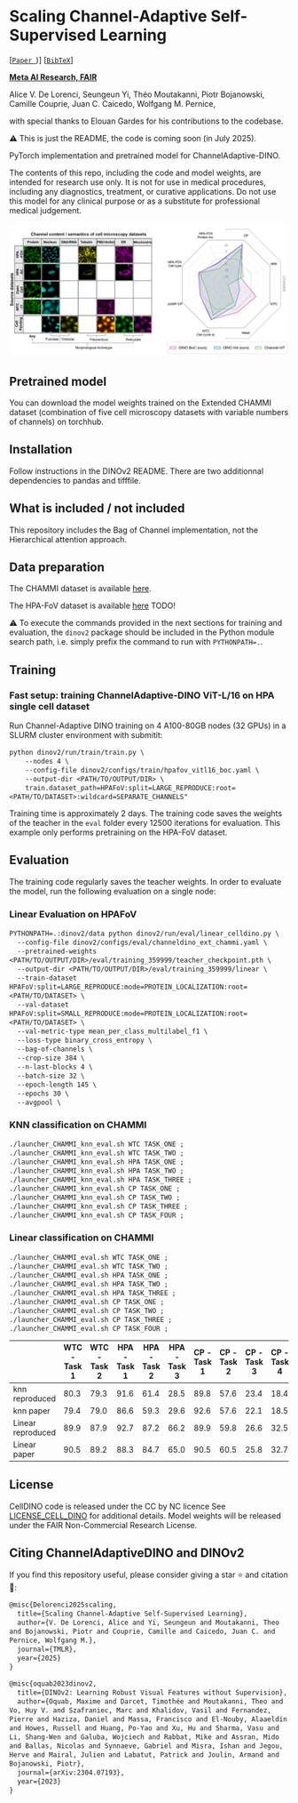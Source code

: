 
# Scaling Channel-Adaptive Self-Supervised Learning

 [[`Paper `](https://openreview.net/forum?id=pT8sgtRVAf))] [[`BibTeX`](#citing-channeladaptivedino-and-dinov2)]

**[Meta AI Research, FAIR](https://ai.facebook.com/research/)**

Alice V. De Lorenci, Seungeun Yi, Théo Moutakanni, Piotr Bojanowski, Camille Couprie, Juan C. Caicedo, Wolfgang M. Pernice,

with special thanks to Elouan Gardes for his contributions to the codebase. 

:warning: This is just the README, the code is coming soon (in July 2025).

PyTorch implementation and pretrained model for ChannelAdaptive-DINO. 

The contents of this repo, including the code and model weights, are intended for research use only. It is not for use in medical procedures, including any diagnostics, treatment, or curative applications. Do not use this model for any clinical purpose or as a substitute for professional medical judgement.

![teaser](ChannelAdaptiveDINO.png)

## Pretrained model

You can download the model weights trained on the Extended CHAMMI dataset (combination of five cell microscopy datasets with variable numbers of channels) on torchhub. 

## Installation

Follow instructions in the DINOv2 README. There are two additionnal dependencies to pandas and tifffile. 

## What is included / not included

This repository includes the Bag of Channel implementation, not the Hierarchical attention approach. 

## Data preparation

The CHAMMI dataset is available [here](https://github.com/chaudatascience/channel_adaptive_models).

The HPA-FoV dataset is available [here]() TODO!


:warning: To execute the commands provided in the next sections for training and evaluation, the `dinov2` package should be included in the Python module search path, i.e. simply prefix the command to run with `PYTHONPATH=.`.

## Training

### Fast setup: training ChannelAdaptive-DINO ViT-L/16 on HPA single cell dataset

Run Channel-Adaptive DINO training on 4 A100-80GB nodes (32 GPUs) in a SLURM cluster environment with submitit:

```shell
python dinov2/run/train/train.py \
    --nodes 4 \
    --config-file dinov2/configs/train/hpafov_vitl16_boc.yaml \
    --output-dir <PATH/TO/OUTPUT/DIR> \
    train.dataset_path=HPAFoV:split=LARGE_REPRODUCE:root=<PATH/TO/DATASET>:wildcard=SEPARATE_CHANNELS"
```

Training time is approximately 2 days.
The training code saves the weights of the teacher in the `eval` folder every 12500 iterations for evaluation.
This example only performs pretraining on the HPA-FoV dataset. 

## Evaluation

The training code regularly saves the teacher weights. In order to evaluate the model, run the following evaluation on a single node:

### Linear Evaluation on HPAFoV

```shell 
PYTHONPATH=.:dinov2/data python dinov2/run/eval/linear_celldino.py \
  --config-file dinov2/configs/eval/channeldino_ext_chammi.yaml \
  --pretrained-weights <PATH/TO/OUTPUT/DIR>/eval/training_359999/teacher_checkpoint.pth \
  --output-dir <PATH/TO/OUTPUT/DIR>/eval/training_359999/linear \
  --train-dataset HPAFoV:split=LARGE_REPRODUCE:mode=PROTEIN_LOCALIZATION:root=<PATH/TO/DATASET> \
  --val-dataset HPAFoV:split=SMALL_REPRODUCE:mode=PROTEIN_LOCALIZATION:root=<PATH/TO/DATASET> \
  --val-metric-type mean_per_class_multilabel_f1 \
  --loss-type binary_cross_entropy \
  --bag-of-channels \
  --crop-size 384 \
  --n-last-blocks 4 \
  --batch-size 32 \
  --epoch-length 145 \
  --epochs 30 \
  --avgpool \ 
```

### KNN classification on CHAMMI

```shell
./launcher_CHAMMI_knn_eval.sh WTC TASK_ONE ;
./launcher_CHAMMI_knn_eval.sh WTC TASK_TWO ;
./launcher_CHAMMI_knn_eval.sh HPA TASK_ONE ;
./launcher_CHAMMI_knn_eval.sh HPA TASK_TWO ;
./launcher_CHAMMI_knn_eval.sh HPA TASK_THREE ;
./launcher_CHAMMI_knn_eval.sh CP TASK_ONE ;
./launcher_CHAMMI_knn_eval.sh CP TASK_TWO ;
./launcher_CHAMMI_knn_eval.sh CP TASK_THREE ;
./launcher_CHAMMI_knn_eval.sh CP TASK_FOUR ;
```

### Linear classification on CHAMMI

```shell
./launcher_CHAMMI_eval.sh WTC TASK_ONE ;
./launcher_CHAMMI_eval.sh WTC TASK_TWO ;
./launcher_CHAMMI_eval.sh HPA TASK_ONE ;
./launcher_CHAMMI_eval.sh HPA TASK_TWO ;
./launcher_CHAMMI_eval.sh HPA TASK_THREE ;
./launcher_CHAMMI_eval.sh CP TASK_ONE ;
./launcher_CHAMMI_eval.sh CP TASK_TWO ;
./launcher_CHAMMI_eval.sh CP TASK_THREE ;
./launcher_CHAMMI_eval.sh CP TASK_FOUR ;
```

|        | WTC - Task 1 | WTC - Task 2 | HPA - Task 1 | HPA - Task 2 | HPA - Task 3 | CP - Task 1 | CP - Task 2 | CP - Task 3 | CP - Task 4 |
| ---    | ---          | ---          | ---          | ---          | ---          | ---         | ---         | ---         | --- |
| knn reproduced  | 80.3 |  79.3 | 91.6 | 61.4 | 28.5 | 89.8 | 57.6 | 23.4 | 18.4 |
| knn paper  | 79.4 |  79.0 | 86.6 | 59.3 | 29.6 | 92.6 | 57.6 | 22.1 | 18.5 |
| Linear reproduced | 89.9 | 87.9  | 92.7 | 87.2 | 66.2 | 89.9 | 59.8 | 26.6 | 32.5|
| Linear paper | 90.5 |  89.2 | 88.3 | 84.7 | 65.0 | 90.5 | 60.5 | 25.8 | 32.7|


## License

CellDINO code is released under the CC by NC licence See [LICENSE_CELL_DINO](LICENSE_CELL_DINO) for additional details.
Model weights will be released under the FAIR Non-Commercial Research License.


## Citing ChannelAdaptiveDINO and DINOv2

If you find this repository useful, please consider giving a star :star: and citation :t-rex::

```
@misc{Delorenci2025scaling,
  title={Scaling Channel-Adaptive Self-Supervised Learning},
  author={V. De Lorenci, Alice and Yi, Seungeun and Moutakanni, Theo and Bojanowski, Piotr and Couprie, Camille and Caicedo, Juan C. and  Pernice, Wolfgang M.},
  journal={TMLR},
  year={2025}
}
```

```
@misc{oquab2023dinov2,
  title={DINOv2: Learning Robust Visual Features without Supervision},
  author={Oquab, Maxime and Darcet, Timothée and Moutakanni, Theo and Vo, Huy V. and Szafraniec, Marc and Khalidov, Vasil and Fernandez, Pierre and Haziza, Daniel and Massa, Francisco and El-Nouby, Alaaeldin and Howes, Russell and Huang, Po-Yao and Xu, Hu and Sharma, Vasu and Li, Shang-Wen and Galuba, Wojciech and Rabbat, Mike and Assran, Mido and Ballas, Nicolas and Synnaeve, Gabriel and Misra, Ishan and Jegou, Herve and Mairal, Julien and Labatut, Patrick and Joulin, Armand and Bojanowski, Piotr},
  journal={arXiv:2304.07193},
  year={2023}
}
```


